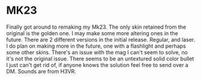 # MK23
Finally got around to remaking my Mk23. The only skin retained from the original is the golden one. I may make some more altering ones in the future. There are 2 different versions in the initial release. Regular, and laser. I do plan on making more in the future, one with a flashlight and perhaps some other skins. There's an issue with the mag I can't seem to solve, no it's not the original issue. There seems to be an untextured solid color bullet I just can't get rid of, if anyone knows the solution feel free to send over a DM. Sounds are from H3VR.
